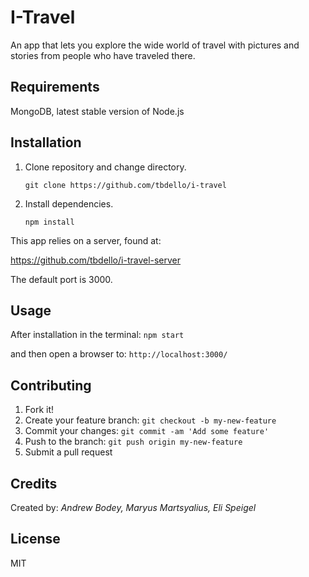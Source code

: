 # I-Travel
An app that lets you explore the wide world of travel with pictures and stories from people who have traveled there. 

## Requirements

MongoDB, latest stable version of Node.js 

## Installation


1. Clone repository and change directory.

    ```
    git clone https://github.com/tbdello/i-travel 
    ```

1. Install dependencies.

    ```
    npm install
    ```

This app relies on a server, found at:

https://github.com/tbdello/i-travel-server

The default port is 3000.

## Usage

After installation in the terminal: `npm start`

and then open a browser to: `http://localhost:3000/`


## Contributing

1. Fork it!
1. Create your feature branch: `git checkout -b my-new-feature`
1. Commit your changes: `git commit -am 'Add some feature'`
1. Push to the branch: `git push origin my-new-feature`
1. Submit a pull request 

## Credits

Created by: *Andrew Bodey, Maryus Martsyalius, Eli Speigel*

## License

MIT
